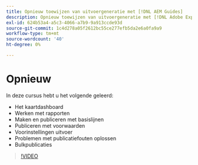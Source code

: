 ```yaml
---
title: Opnieuw toewijzen van uitvoergeneratie met [!DNL AEM Guides]
description: Opnieuw toewijzen van uitvoergeneratie met [!DNL Adobe Experience Manager Guides]
exl-id: 624b53a4-a5c3-4066-a7b9-9a913ccde93d
source-git-commit: 1c4d278a05f2612bc55ce277efb5da2e6a0fa9a9
workflow-type: tm+mt
source-wordcount: '40'
ht-degree: 0%

---
```


# Opnieuw

In deze cursus hebt u het volgende geleerd:

- Het kaartdashboard
- Werken met rapporten
- Maken en publiceren met basislijnen
- Publiceren met voorwaarden
- Voorinstellingen uitvoer
- Problemen met publicatiefouten oplossen
- Bulkpublicaties

>[!VIDEO](https://video.tv.adobe.com/v/338987?quality=12&learn=on)
